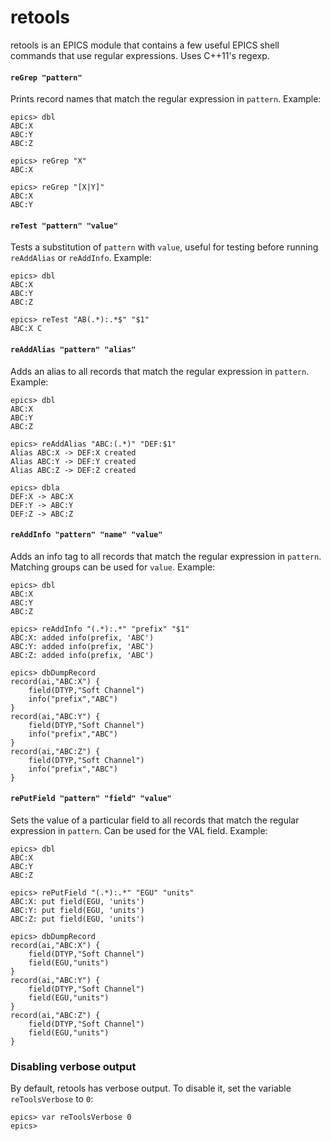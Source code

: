 retools
=======

retools is an EPICS module that contains a few useful EPICS shell commands
that use regular expressions. Uses C++11's regexp.

#### `reGrep "pattern"`

Prints record names that match the regular expression in `pattern`.
Example:

    epics> dbl
    ABC:X
    ABC:Y
    ABC:Z

    epics> reGrep "X"
    ABC:X

    epics> reGrep "[X|Y]"
    ABC:X
    ABC:Y

#### `reTest "pattern" "value"`

Tests a substitution of `pattern` with `value`, useful for testing before
running `reAddAlias` or `reAddInfo`.
Example:

    epics> dbl
    ABC:X
    ABC:Y
    ABC:Z

    epics> reTest "AB(.*):.*$" "$1"
    ABC:X C

#### `reAddAlias "pattern" "alias"`

Adds an alias to all records that match the regular expression in `pattern`.
Example:

    epics> dbl
    ABC:X
    ABC:Y
    ABC:Z

    epics> reAddAlias "ABC:(.*)" "DEF:$1"
    Alias ABC:X -> DEF:X created
    Alias ABC:Y -> DEF:Y created
    Alias ABC:Z -> DEF:Z created

    epics> dbla
    DEF:X -> ABC:X
    DEF:Y -> ABC:Y
    DEF:Z -> ABC:Z

#### `reAddInfo "pattern" "name" "value"`

Adds an info tag to all records that match the regular expression in `pattern`.
Matching groups can be used for `value`. Example:

    epics> dbl
    ABC:X
    ABC:Y
    ABC:Z

    epics> reAddInfo "(.*):.*" "prefix" "$1"
    ABC:X: added info(prefix, 'ABC')
    ABC:Y: added info(prefix, 'ABC')
    ABC:Z: added info(prefix, 'ABC')

    epics> dbDumpRecord
    record(ai,"ABC:X") {
        field(DTYP,"Soft Channel")
        info("prefix","ABC")
    }
    record(ai,"ABC:Y") {
        field(DTYP,"Soft Channel")
        info("prefix","ABC")
    }
    record(ai,"ABC:Z") {
        field(DTYP,"Soft Channel")
        info("prefix","ABC")
    }

#### `rePutField "pattern" "field" "value"`

Sets the value of a particular field to all records that match the regular expression in `pattern`.
Can be used for the VAL field. Example:

    epics> dbl
    ABC:X
    ABC:Y
    ABC:Z

    epics> rePutField "(.*):.*" "EGU" "units"
    ABC:X: put field(EGU, 'units')
    ABC:Y: put field(EGU, 'units')
    ABC:Z: put field(EGU, 'units')

    epics> dbDumpRecord
    record(ai,"ABC:X") {
        field(DTYP,"Soft Channel")
        field(EGU,"units")
    }
    record(ai,"ABC:Y") {
        field(DTYP,"Soft Channel")
        field(EGU,"units")
    }
    record(ai,"ABC:Z") {
        field(DTYP,"Soft Channel")
        field(EGU,"units")
    }

### Disabling verbose output

By default, retools has verbose output. To disable it, set the variable
`reToolsVerbose` to `0`:

    epics> var reToolsVerbose 0
    epics>

